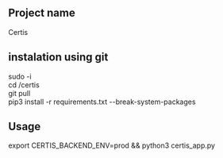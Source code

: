 
## Project name

Certis

## instalation using git

sudo -i  
cd /certis  
git pull  
pip3 install -r requirements.txt --break-system-packages  


## Usage

export CERTIS_BACKEND_ENV=prod && python3 certis_app.py
